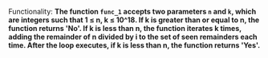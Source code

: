 Functionality: **The function `func_1` accepts two parameters `n` and `k`, which are integers such that 1 ≤ n, k ≤ 10^18. If k is greater than or equal to n, the function returns 'No'. If k is less than n, the function iterates k times, adding the remainder of n divided by i to the set of seen remainders each time. After the loop executes, if k is less than n, the function returns 'Yes'.**